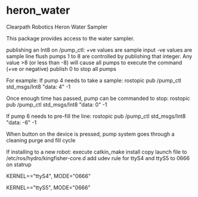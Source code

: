 # heron_water
Clearpath Robotics Heron Water Sampler

This package provides access to the water sampler.

publishing an Int8 on /pump_ctl:
+ve values are sample input
-ve values are sample line flush
pumps 1 to 8 are controlled by publishing that integer.
Any value >8 (or less than -8) will cause all pumps to execute the command (+ve or negative)
publish 0 to stop all pumps

For example:
If pump 4 needs to take a sample:
rostopic pub /pump_ctl std_msgs/Int8 "data: 4" -1

Once enough time has passed, pump can be commanded to stop:
rostopic pub /pump_ctl std_msgs/Int8 "data: 0" -1

If pump 6 needs to pre-fill the line:
rostopic pub /pump_ctl std_msgs/Int8 "data: -6" -1

When button on the device is pressed, pump system goes through a cleaning purge and fill cycle

If installing to a new robot:
execute catkin_make install
copy launch file to /etc/ros/hydro/kingfisher-core.d
add udev rule for ttyS4 and ttyS5 to 0666 on statrup

KERNEL=="ttyS4", MODE="0666"

KERNEL=="ttyS5", MODE="0666"


